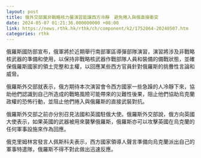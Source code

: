 ```yaml
---
layout: post
title: 俄外交部冀非戰略核力量演習能讓西方冷靜　避免捲入與俄直接衝突
date: 2024-05-07 01:21:36.000000000 +08:00
link: https://news.rthk.hk/rthk/ch/component/k2/1752064-20240507.htm
categories: rthk
---
```


俄羅斯國防部宣布，俄軍將於近期舉行南部軍區導彈部隊演習，演習將涉及非戰略核武器的準備和使用，以保持非戰略核武器作戰部隊人員和裝備的備戰狀態，並確保俄羅斯國家的領土完整和主權，以回應某些西方官員針對俄羅斯的挑釁性言論和威脅。

俄羅斯外交部就表示，俄方期待本次演習會令西方國家一些急躁的人冷靜下來，協助他們認識到自己所造成的戰略風險可能帶來的災難性後果，阻止他們協助烏克蘭政權的恐怖行動，並阻止他們捲入與俄羅斯的直接武裝對抗。

俄羅斯外交部之前亦分別召見法國和英國駐俄大使。俄羅斯外交部說，俄方向英國大使表示，如果英國的武器被用來襲擊俄羅斯，俄羅斯亦可以攻擊英國在烏克蘭的任何軍事設施來作為回應。

俄克里姆林宮發言人佩斯科夫表示，西方國家領導人聲言準備向烏克蘭派出自己的軍事特遣隊，俄羅斯不得不對此做出迅速反應。
